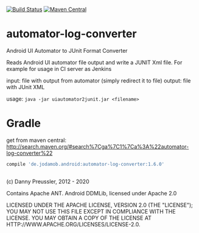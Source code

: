 [![Build Status](https://travis-ci.org/dpreussler/automator-log-converter.svg?branch=master)](https://travis-ci.org/dpreussler/automator-log-converter)
[![Maven Central](https://maven-badges.herokuapp.com/maven-central/de.jodamob.android/automator-log-converter/badge.svg)](https://maven-badges.herokuapp.com/maven-central/de.jodamob.android/automator-log-converter)


automator-log-converter
=======================

Android UI Automator to JUnit Format Converter

Reads Android UI automator file output and write a JUNIT Xml file. For example for usage in CI server as Jenkins

input: file with output from automator (simply redirect it to file)
output: file with JUnit XML

usage: `java -jar uiautomator2junit.jar <filename>`


Gradle
======

get from maven central:
http://search.maven.org/#search%7Cga%7C1%7Ca%3A%22automator-log-converter%22

```groovy
compile 'de.jodamob.android:automator-log-converter:1.6.0'
 
```


(c) Danny Preussler, 2012 - 2020

Contains Apache ANT. Android DDMLib, licensed under Apache 2.0

LICENSED UNDER THE APACHE LICENSE, VERSION 2.0 (THE "LICENSE"); YOU MAY NOT USE THIS FILE EXCEPT IN COMPLIANCE WITH THE LICENSE. YOU MAY OBTAIN A COPY OF THE LICENSE AT HTTP://WWW.APACHE.ORG/LICENSES/LICENSE-2.0.
